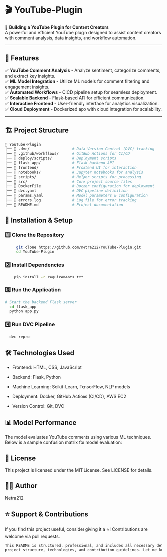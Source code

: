 # 🎬 YouTube-Plugin

🚀 **Building a YouTube Plugin for Content Creators**  
A powerful and efficient YouTube plugin designed to assist content creators with comment analysis, data insights, and workflow automation.

---

## 📌 Features

✅ **YouTube Comment Analysis** - Analyze sentiment, categorize comments, and extract key insights.  
✅ **ML Model Integration** - Utilize ML models for comment filtering and engagement insights.  
✅ **Automated Workflows** - CICD pipeline setup for seamless deployment.  
✅ **Scalable Backend** - Flask-based API for efficient communication.  
✅ **Interactive Frontend** - User-friendly interface for analytics visualization.  
✅ **Cloud Deployment** - Dockerized app with cloud integration for scalability.  

---

## 🏗️ Project Structure

```bash
📂 YouTube-Plugin
│── 📂 .dvc/                   # Data Version Control (DVC) tracking
│── 📂 .github/workflows/      # GitHub Actions for CI/CD
│── 📂 deploy/scripts/         # Deployment scripts
│── 📂 flask_app/              # Flask backend API
│── 📂 frontend/               # Frontend UI for interaction
│── 📂 notebooks/              # Jupyter notebooks for analysis
│── 📂 scripts/                # Helper scripts for processing
│── 📂 src/                    # Core project source files
│── 📄 DockerFile              # Docker configuration for deployment
│── 📄 dvc.yaml                # DVC pipeline definition
│── 📄 params.yaml             # Model parameters & configuration
│── 📄 errors.log              # Log file for error tracking
│── 📄 README.md               # Project documentation
```

## 🔧 Installation & Setup
### 1️⃣ Clone the Repository
```bash
     git clone https://github.com/netra212/YouTube-Plugin.git
     cd YouTube-Plugin
```

### 2️⃣ Install Dependencies
```bash
    pip install -r requirements.txt
```

### 3️⃣ Run the Application
```bash
# Start the backend Flask server
  cd flask_app
  python app.py
```

### 4️⃣ Run DVC Pipeline
```bash
  dvc repro
```

## 🛠️ Technologies Used
* Frontend: HTML, CSS, JavaScript
  
* Backend: Flask, Python
  
* Machine Learning: Scikit-Learn, TensorFlow, NLP models
  
* Deployment: Docker, GitHub Actions (CI/CD), AWS EC2
  
* Version Control: Git, DVC

## 📊 Model Performance

  The model evaluates YouTube comments using various ML techniques. Below is a sample confusion matrix for model evaluation:

## 📜 License

  This project is licensed under the MIT License. See LICENSE for details.

## 👨‍💻 Author

  Netra212

## ⭐ Support & Contributions

  If you find this project useful, consider giving it a ⭐! Contributions are welcome via pull requests.

```bash
This README is structured, professional, and includes all necessary details such as features, setup,
project structure, technologies, and contribution guidelines. Let me know if you'd like any modifications! 🚀
```






